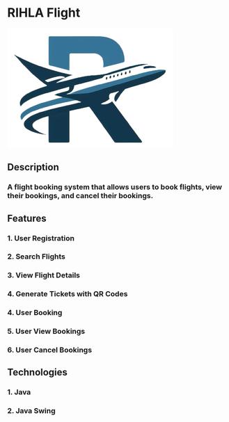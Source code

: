 # RIHLA Flight 
![Image description](Assets/logo.png)
## Description
### A flight booking system that allows users to book flights, view their bookings, and cancel their bookings.
## Features
### 1. User Registration
### 2. Search Flights
### 3. View Flight Details
### 4. Generate Tickets with QR Codes
### 4. User Booking
### 5. User View Bookings
### 6. User Cancel Bookings
## Technologies
### 1. Java
### 2. Java Swing
